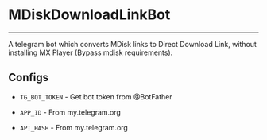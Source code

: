 # MDiskDownloadLinkBot
---
A telegram bot which converts MDisk links to Direct Download Link, without installing MX Player (Bypass mdisk requirements).

## Configs

* `TG_BOT_TOKEN`  - Get bot token from @BotFather

* `APP_ID`     - From my.telegram.org 

* `API_HASH`    - From my.telegram.org
